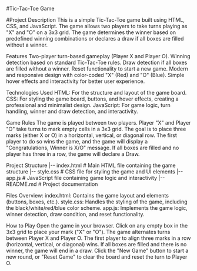 #Tic-Tac-Toe Game

#Project Description
This is a simple Tic-Tac-Toe game built using HTML, CSS, and JavaScript. The game allows two players to take turns playing as "X" and "O" on a 3x3 grid. The game determines the winner based on predefined winning combinations or declares a draw if all boxes are filled without a winner.

Features
Two-player turn-based gameplay (Player X and Player O).
Winning detection based on standard Tic-Tac-Toe rules.
Draw detection if all boxes are filled without a winner.
Reset functionality to start a new game.
Modern and responsive design with color-coded "X" (Red) and "O" (Blue).
Simple hover effects and interactivity for better user experience.

Technologies Used
HTML: For the structure and layout of the game board.
CSS: For styling the game board, buttons, and hover effects, creating a professional and minimalist design.
JavaScript: For game logic, turn handling, winner and draw detection, and interactivity.

Game Rules
The game is played between two players. Player "X" and Player "O" take turns to mark empty cells in a 3x3 grid.
The goal is to place three marks (either X or O) in a horizontal, vertical, or diagonal row.
The first player to do so wins the game, and the game will display a "Congratulations, Winner is X/O" message.
If all boxes are filled and no player has three in a row, the game will declare a Draw.

Project Structure
|-- index.html      # Main HTML file containing the game structure
|-- style.css       # CSS file for styling the game and UI elements
|-- app.js          # JavaScript file containing game logic and interactivity
|-- README.md       # Project documentation

Files Overview:
index.html: Contains the game layout and elements (buttons, boxes, etc.).
style.css: Handles the styling of the game, including the black/white/red/blue color scheme.
app.js: Implements the game logic, winner detection, draw condition, and reset functionality.

How to Play
Open the game in your browser.
Click on any empty box in the 3x3 grid to place your mark ("X" or "O").
The game alternates turns between Player X and Player O.
The first player to align three marks in a row (horizontal, vertical, or diagonal) wins.
If all boxes are filled and there is no winner, the game will end in a draw.
Click the "New Game" button to start a new round, or "Reset Game" to clear the board and reset the turn to Player O.
